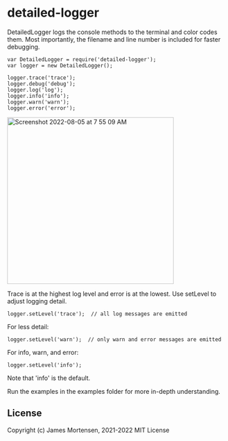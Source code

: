 # detailed-logger

DetailedLogger logs the console methods to the terminal and color codes them. Most importantly, the filename and line number is included for faster debugging.

```
var DetailedLogger = require('detailed-logger');
var logger = new DetailedLogger();

logger.trace('trace');
logger.debug('debug');
logger.log('log');
logger.info('info');
logger.warn('warn');
logger.error('error');
```

<img width="384" alt="Screenshot 2022-08-05 at 7 55 09 AM" src="https://user-images.githubusercontent.com/1315816/182988479-509d1583-0ae2-498b-8033-f349fe7d352a.png">


Trace is at the highest log level and error is at the lowest.  Use setLevel to adjust logging detail.

```
logger.setLevel('trace');  // all log messages are emitted
```

For less detail:

```
logger.setLevel('warn');  // only warn and error messages are emitted
```

For info, warn, and error:

```
logger.setLevel('info');
```

Note that 'info' is the default.

Run the examples in the examples folder for more in-depth understanding.

## License

Copyright (c) James Mortensen, 2021-2022 MIT License
